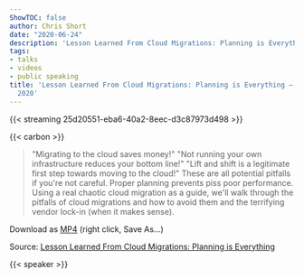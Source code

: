```yaml
---
ShowTOC: false
author: Chris Short
date: "2020-06-24"
description: 'Lesson Learned From Cloud Migrations: Planning is Everything'
tags:
- talks
- videos
- public speaking
title: 'Lesson Learned From Cloud Migrations: Planning is Everything — JFrog SwampUP
  2020'
---
```


{{< streaming 25d20551-eba6-40a2-8eec-d3c87973d498 >}}

{{< carbon >}}

> "Migrating to the cloud saves money!" "Not running your own infrastructure reduces your bottom line!" "Lift and shift is a legitimate first step towards moving to the cloud!" These are all potential pitfalls if you're not careful. Proper planning prevents piss poor performance. Using a real chaotic cloud migration as a guide, we'll walk through the pitfalls of cloud migrations and how to avoid them and the terrifying vendor lock-in (when it makes sense).

Download as [MP4](https://shortcdn.com/chrisshort/Lesson-Learned-From-Cloud-Migrations-Planning-is-Everything-Chris-Short.mp4) (right click, Save As...)

Source: [Lesson Learned From Cloud Migrations: Planning is Everything](https://jfrog.com/user-conference/lesson-learned-from-cloud-migrations-planning-is-everything/)

{{< speaker >}}
